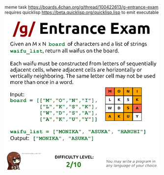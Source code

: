meme task https://boards.4chan.org/g/thread/100422613/g-entrance-exam
requires quicklisp https://beta.quicklisp.org/quicklisp.lisp to emit executable
![meme](g_test_3.png)
